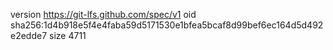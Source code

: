 version https://git-lfs.github.com/spec/v1
oid sha256:1d4b918e5f4e4faba59d5171530e1bfea5bcaf8d99bef6ec164d5d492e2edde7
size 4711
